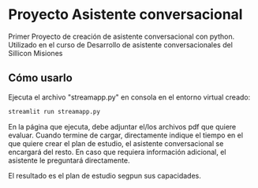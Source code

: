 # Proyecto Asistente conversacional

Primer Proyecto de creación de asistente conversacional con python. Utilizado en el curso de Desarrollo de asistente conversacionales del Sillicon Misiones

## Cómo usarlo

Ejecuta el archivo "streamapp.py" en consola en el entorno virtual creado:

```python
streamlit run streamapp.py
```

En la página que ejecuta, debe adjuntar el/los archivos pdf que quiere evaluar. Cuando termine de cargar, directamente indique el tiempo en el que quiere crear el plan de estudio, el asistente conversacional se encargará del resto. En caso que requiera información adicional, el asistente le preguntará directamente.

El resultado es el plan de estudio segpun sus capacidades.
